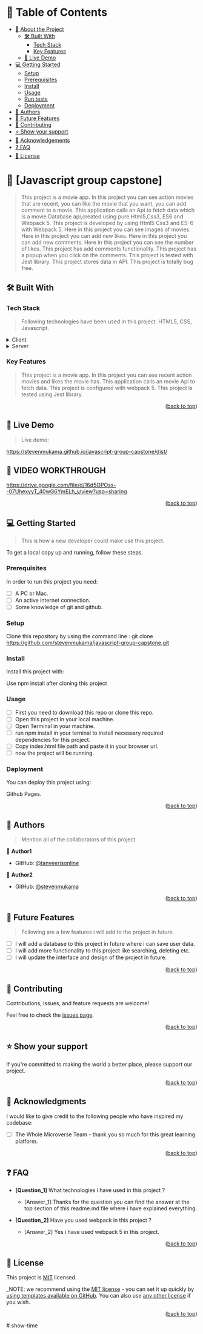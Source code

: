 ﻿<a name="readme-top"></a>

<!-- TABLE OF CONTENTS -->

# 📗 Table of Contents

- [📖 About the Project](#about-project)
  - [🛠 Built With](#built-with)
    - [Tech Stack](#tech-stack)
    - [Key Features](#key-features)
  - [🚀 Live Demo](#live-demo)
- [💻 Getting Started](#getting-started)
  - [Setup](#setup)
  - [Prerequisites](#prerequisites)
  - [Install](#install)
  - [Usage](#usage)
  - [Run tests](#run-tests)
  - [Deployment](#triangular_flag_on_post-deployment)
- [👥 Authors](#authors)
- [🔭 Future Features](#future-features)
- [🤝 Contributing](#contributing)
- [⭐️ Show your support](#support)
- [🙏 Acknowledgements](#acknowledgements)
- [❓ FAQ](#faq)
- [📝 License](#license)

<!-- PROJECT DESCRIPTION -->

# 📖 [Javascript group capstone] <a name="about-project"></a>

> This project is a movie app. In this project you can see action movies that are recent, you can like the movie that you want, you can add comment to a movie.
> This application calls an Api to fetch data which is a movie Database api,created using pure Html5,Css3, ES6 and Webpack 5.
> This project is developed by using Html5 Css3 and ES-6 with Webpack 5.
> Here in this project you can see images of movies.
> Here in this project you can add new likes.
> Here in this project you can add new comments.
> Here in this project you can see the number of likes.
> This project has add comments functionality.
> This project has a popup when you click on the comments.
> This project is tested with Jest library.
> This project stores data in API.
> This project is totally bug free.

## 🛠 Built With <a name="built-with"></a>

### Tech Stack <a name="tech-stack"></a>

> Following technologies have been used in this project.
> HTML5, CSS, Javascript.


<details>
  <summary>Client</summary>
  <ul>
    <li><a href="https://www.w3.org/TR/2014/REC-html5-20141028/">HTML 5</a></li>
    <li><a href="https://www.w3.org/Style/CSS/current-work.en.html">CSS 3</a></li>
    <li><a href="https://www.ecma-international.org/publications-and-standards/standards/ecma-262/">JavaScript5</a></li>
    <li><a href="https://webpack.js.org/">Webpack Framework</a></li>
    <li><a href="https://jestjs.io/">Jest Library</a></li>

  </ul>
</details>

<details>
  <summary>Server</summary>
  <ul>
    <li><a href="https://pages.github.com/">Github Pages</a></li>
  </ul>
</details>

<!-- Features -->

### Key Features <a name="key-features"></a>

> This project is a movie app. In this project you can see recent action movies and likes the movie has.
> This application calls an movie Api to fetch data.
> This project is configured with webpack 5.
> This project is tested using Jest library.

<p align="right">(<a href="#readme-top">back to top</a>)</p>

<!-- LIVE DEMO -->

## 🚀 Live Demo <a name="live-demo"></a>

> Live demo:

 https://stevenmukama.github.io/javascript-group-capstone/dist/
 
 <!-- VIDEO WORKTHROUGH -->
 
 ## 🚀 VIDEO WORKTHROUGH <a name="live-demo"></a>
 
 https://drive.google.com/file/d/16d5OPOss--07UhexyyT_40wG6YmELh_y/view?usp=sharing

<p align="right">(<a href="#readme-top">back to top</a>)</p>

<!-- GETTING STARTED -->

## 💻 Getting Started <a name="getting-started"></a>

> This is how a new developer could make use this project.

To get a local copy up and running, follow these steps.

### Prerequisites

In order to run this project you need:

- [ ] A PC or Mac.
- [ ] An active internet connection.
- [ ] Some knowledge of git and github.

### Setup

Clone this repository by using the command line : git clone https://github.com/stevenmukama/javascript-group-capstone.git

### Install

Install this project with:

Use npm install after cloning this project

### Usage

- [ ] First you need to download this repo or clone this repo.
- [ ] Open this project in your local machine.
- [ ] Open Terminal in your machine.
- [ ] run npm install in your terninal to install necessary required dependencies for this project.
- [ ] Copy index.html file path and paste it in your browser url.
- [ ] now the project will be running.

### Deployment

You can deploy this project using:

Github Pages.

<p align="right">(<a href="#readme-top">back to top</a>)</p>


<!-- AUTHORS -->

## 👥 Authors <a name="authors"></a>

> Mention all of the collaborators of this project.

👤 **Author1**

- GitHub: [@tanveerisonline](https://github.com/tanveerisonline)

👤 **Author2**

- GitHub: [@stevenmukama](https://github.com/stevenmukama)

<p align="right">(<a href="#readme-top">back to top</a>)</p>

<!-- FUTURE FEATURES -->

## 🔭 Future Features <a name="future-features"></a>

> Following are a few features i will add to the project in future.

- [ ] I will add a database to this project in future where i can save user data.
- [ ] I will add more functionality to this project like searching, deleting etc.
- [ ] I will update the interface and design of the project in future.

<p align="right">(<a href="#readme-top">back to top</a>)</p>

<!-- CONTRIBUTING -->

## 🤝 Contributing <a name="contributing"></a>

Contributions, issues, and feature requests are welcome!

Feel free to check the [issues page](../../issues/).

<p align="right">(<a href="#readme-top">back to top</a>)</p>

<!-- SUPPORT -->

## ⭐️ Show your support <a name="support"></a>

If you're committed to making the world a better place, please support our project.

<p align="right">(<a href="#readme-top">back to top</a>)</p>

<!-- ACKNOWLEDGEMENTS -->

## 🙏 Acknowledgments <a name="acknowledgements"></a>

I would like to give credit to the following people who have inspired my codebase:

- [ ] The Whole Microverse Team - thank you so much for this great learning platform.

<p align="right">(<a href="#readme-top">back to top</a>)</p>

<!-- FAQ (optional) -->

## ❓ FAQ <a name="faq"></a>

- **[Question_1]** What technologies i have used in this project ?

  - [Answer_1]:Thanks for the question you can find the answer at the top section of this readme.md file where i have explained everything.

- **[Question_2]** Have you used webpack in this project ?

  - [Answer_2] Yes i have used webpack 5 in this project.

<p align="right">(<a href="#readme-top">back to top</a>)</p>

<!-- LICENSE -->

## 📝 License <a name="license"></a>

This project is [MIT](./MIT-LICENSE.txt) licensed.

\_NOTE: we recommend using the [MIT license](https://choosealicense.com/licenses/mit/) - you can set it up quickly by [using templates available on GitHub](https://docs.github.com/en/communities/setting-up-your-project-for-healthy-contributions/adding-a-license-to-a-repository). You can also use [any other license](https://choosealicense.com/licenses/) if you wish.

<p align="right">(<a href="#readme-top">back to top</a>)</p>
#   s h o w - t i m e  
 